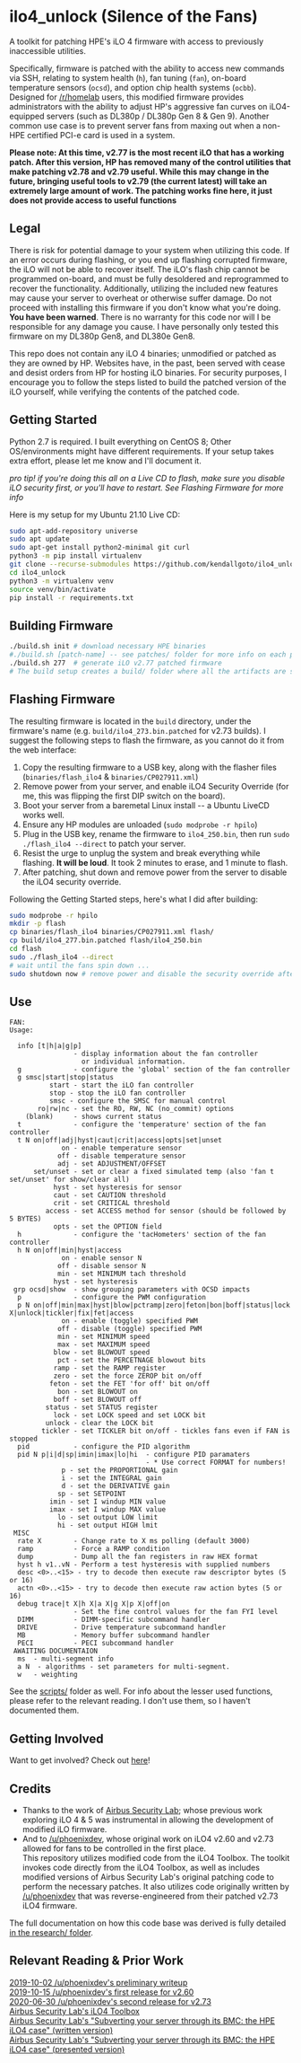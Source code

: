 # ilo4_unlock (Silence of the Fans)
A toolkit for patching HPE's iLO 4 firmware with access to previously inaccessible utilities.

Specifically, firmware is patched with the ability to access new commands via SSH, relating to system health (`h`), fan tuning (`fan`), on-board temperature sensors (`ocsd`), and option chip health systems (`ocbb`). Designed for [/r/homelab](https://reddit.com/r/homelab) users, this modified firmware provides administrators with the ability to adjust HP's aggressive fan curves on iLO4-equipped servers (such as DL380p / DL380p Gen 8 & Gen 9). Another common use case is to prevent server fans from maxing out when a non-HPE certified PCI-e card is used in a system.

**Please note: At this time, v2.77 is the most recent iLO that has a working patch. After this version, HP has removed many of the control utilities that make patching v2.78 and v2.79 useful. While this may change in the future, bringing useful tools to v2.79 (the current latest) will take an extremely large amount of work. The patching works fine here, it just does not provide access to useful functions**

## Legal
There is risk for potential damage to your system when utilizing this code. If an error occurs during flashing, or you end up flashing corrupted firmware, the iLO will not be able to recover itself. The iLO's flash chip cannot be programmed on-board, and must be fully desoldered and reprogrammed to recover the functionality. Additionally, utilizing the included new features may cause your server to overheat or otherwise suffer damage. Do not proceed with installing this firmware if you don't know what you're doing. **You have been warned**. There is no warranty for this code nor will I be responsible for any damage you cause. I have personally only tested this firmware on my DL380p Gen8, and DL380e Gen8.

This repo does not contain any iLO 4 binaries; unmodified or patched as they are owned by HP. Websites have, in the past, been served with cease and desist orders from HP for hosting iLO binaries. For security purposes, I encourage you to follow the steps listed to build the patched version of the iLO yourself, while verifying the contents of the patched code.

## Getting Started
Python 2.7 is required. I built everything on CentOS 8; Other OS/environments might have different requirements. If your setup takes extra effort, please let me know and I'll document it.

_pro tip! if you're doing this all on a Live CD to flash, make sure you disable iLO security first, or you'll have to restart. See Flashing Firmware for more info_

Here is my setup for my Ubuntu 21.10 Live CD:
```bash
sudo apt-add-repository universe
sudo apt update
sudo apt-get install python2-minimal git curl
python3 -m pip install virtualenv
git clone --recurse-submodules https://github.com/kendallgoto/ilo4_unlock.git
cd ilo4_unlock
python3 -m virtualenv venv
source venv/bin/activate
pip install -r requirements.txt
```

## Building Firmware
``` bash
./build.sh init # download necessary HPE binaries
#./build.sh [patch-name] -- see patches/ folder for more info on each patch!
./build.sh 277  # generate iLO v2.77 patched firmware
# The build setup creates a build/ folder where all the artifacts are stored. The final firmware location will be printed at the end of the script, if no errors are produced.
```
## Flashing Firmware
The resulting firmware is located in the `build` directory, under the firmware's name (e.g. `build/ilo4_273.bin.patched` for v2.73 builds). I suggest the following steps to flash the firmware, as you cannot do it from the web interface:
1. Copy the resulting firmware to a USB key, along with the flasher files (`binaries/flash_ilo4` & `binaries/CP027911.xml`)
2. Remove power from your server, and enable iLO4 Security Override (for me, this was flipping the first DIP switch on the board).
3. Boot your server from a baremetal Linux install -- a Ubuntu LiveCD works well.
4. Ensure any HP modules are unloaded (`sudo modprobe -r hpilo`)
5. Plug in the USB key, rename the firmware to `ilo4_250.bin`, then run `sudo ./flash_ilo4 --direct` to patch your server.
6. Resist the urge to unplug the system and break everything while flashing. **It will be loud**. It took 2 minutes to erase, and 1 minute to flash.
7. After patching, shut down and remove power from the server to disable the iLO4 security override.

Following the Getting Started steps, here's what I did after building:
```bash
sudo modprobe -r hpilo
mkdir -p flash
cp binaries/flash_ilo4 binaries/CP027911.xml flash/
cp build/ilo4_277.bin.patched flash/ilo4_250.bin
cd flash
sudo ./flash_ilo4 --direct
# wait until the fans spin down ...
sudo shutdown now # remove power and disable the security override after shutting down!
```

## Use
```
FAN:
Usage:

  info [t|h|a|g|p]
                - display information about the fan controller
                  or individual information.
  g             - configure the 'global' section of the fan controller
  g smsc|start|stop|status
          start - start the iLO fan controller
          stop - stop the iLO fan controller
          smsc - configure the SMSC for manual control
       ro|rw|nc - set the RO, RW, NC (no_commit) options
    (blank)     - shows current status
  t             - configure the 'temperature' section of the fan controller
  t N on|off|adj|hyst|caut|crit|access|opts|set|unset
             on - enable temperature sensor
            off - disable temperature sensor
            adj - set ADJUSTMENT/OFFSET
      set/unset - set or clear a fixed simulated temp (also 'fan t set/unset' for show/clear all)
           hyst - set hysteresis for sensor
           caut - set CAUTION threshold
           crit - set CRITICAL threshold
         access - set ACCESS method for sensor (should be followed by 5 BYTES)
           opts - set the OPTION field
  h             - configure the 'tacHometers' section of the fan controller
  h N on|off|min|hyst|access
             on - enable sensor N
            off - disable sensor N
            min - set MINIMUM tach threshold
           hyst - set hysteresis
 grp ocsd|show  - show grouping parameters with OCSD impacts
  p             - configure the PWM configuration
  p N on|off|min|max|hyst|blow|pctramp|zero|feton|bon|boff|status|lock X|unlock|tickler|fix|fet|access
             on - enable (toggle) specified PWM
            off - disable (toggle) specified PWM
            min - set MINIMUM speed
            max - set MAXIMUM speed
           blow - set BLOWOUT speed
            pct - set the PERCETNAGE blowout bits
           ramp - set the RAMP register
           zero - set the force ZEROP bit on/off
          feton - set the FET 'for off' bit on/off
            bon - set BLOWOUT on
           boff - set BLOWOUT off
         status - set STATUS register
           lock - set LOCK speed and set LOCK bit
         unlock - clear the LOCK bit
        tickler - set TICKLER bit on/off - tickles fans even if FAN is stopped
  pid           - configure the PID algorithm
  pid N p|i|d|sp|imin|imax|lo|hi  - configure PID paramaters
                                  - * Use correct FORMAT for numbers!
             p - set the PROPORTIONAL gain
             i - set the INTEGRAL gain
             d - set the DERIVATIVE gain
            sp - set SETPOINT
          imin - set I windup MIN value
          imax - set I windup MAX value
            lo - set output LOW limit
            hi - set output HIGH lmit
 MISC
  rate X        - Change rate to X ms polling (default 3000)
  ramp          - Force a RAMP condition
  dump          - Dump all the fan registers in raw HEX format
  hyst h v1..vN - Perform a test hysteresis with supplied numbers
  desc <0>..<15> - try to decode then execute raw descriptor bytes (5 or 16)
  actn <0>..<15> - try to decode then execute raw action bytes (5 or 16)
  debug trace|t X|h X|a X|g X|p X|off|on
                - Set the fine control values for the fan FYI level
  DIMM          - DIMM-specific subcommand handler
  DRIVE         - Drive temperature subcommand handler
  MB            - Memory buffer subcommand handler
  PECI          - PECI subcommand handler
 AWAITING DOCUMENTAION
  ms  - multi-segment info
  a N  - algorithms - set parameters for multi-segment.
  w   - weighting
```
See the [scripts/](scripts/) folder as well.
For info about the lesser used functions, please refer to the relevant reading. I don't use them, so I haven't documented them.

## Getting Involved
Want to get involved? Check out [here](CONTRIBUTING.md)!

## Credits
- Thanks to the work of [Airbus Security Lab](https://github.com/airbus-seclab/ilo4_toolbox); whose previous work exploring iLO 4 & 5 was instrumental in allowing the development of modified iLO firmware.
- And to [/u/phoenixdev](https://www.reddit.com/user/phoenixdev), whose original work on iLO4 v2.60 and v2.73 allowed for fans to be controlled in the first place.  
This repository utilizes modified code from the iLO4 Toolbox. The toolkit invokes code directly from the iLO4 Toolbox, as well as includes modified versions of Airbus Security Lab's original patching code to perform the necessary patches. It also utilizes code originally written by [/u/phoenixdev](https://www.reddit.com/user/phoenixdev) that was reverse-engineered from their patched v2.73 iLO4 firmware.

The full documentation on how this code base was derived is fully detailed [in the research/ folder](research/readme.md).

## Relevant Reading & Prior Work
[2019-10-02 /u/phoenixdev's preliminary writeup](https://www.reddit.com/r/homelab/comments/dc7dbc/silence_of_the_fans_preliminary_success_with/)  
[2019-10-15 /u/phoenixdev's first release for v2.60](https://www.reddit.com/r/homelab/comments/di3vrk/silence_of_the_fans_controlling_hp_server_fans/)  
[2020-06-30 /u/phoenixdev's second release for v2.73](https://www.reddit.com/r/homelab/comments/di3vrk/silence_of_the_fans_controlling_hp_server_fans/)  
[Airbus Security Lab's iLO4 Toolbox](https://github.com/airbus-seclab/ilo4_toolbox)  
[Airbus Security Lab's "Subverting your server through its BMC: the HPE iLO4 case" (written version)](https://airbus-seclab.github.io/ilo/SSTIC2018-Article-subverting_your_server_through_its_bmc_the_hpe_ilo4_case-gazet_perigaud_czarny.pdf)  
[Airbus Security Lab's "Subverting your server through its BMC: the HPE iLO4 case" (presented version)](https://airbus-seclab.github.io/ilo/RECONBRX2018-Slides-Subverting_your_server_through_its_BMC_the_HPE_iLO4_case-perigaud-gazet-czarny.pdf)  
